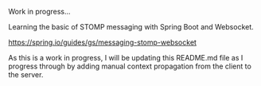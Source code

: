 Work in progress...

Learning the basic of STOMP messaging with Spring Boot and Websocket.

https://spring.io/guides/gs/messaging-stomp-websocket


As this is a work in progress, I will be updating this README.md file as I progress through by adding manual context propagation from the client to the server.
